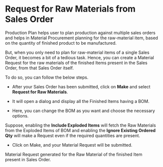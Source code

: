 # Request for Raw Materials from Sales Order

Production Plan helps user to plan production against multiple sales orders and helps in Material Procurement planning for the raw-material item, based on the quantity of finished product to be manufactured.

But, when you only need to plan for raw-material items of a single Sales Order, it becomes a bit of a tedious task. Hence, you can create a Material Request for the raw materials of the finished Items present in the Sales Order, from that Sales Order itself.

To do so, you can follow the below steps.

* After your Sales Order has been submitted, click on **Make** and select **Request for Raw Materials**.

* It will open a dialog and display all the Finished Items having a BOM.

* Here, you can change the BOM as you want and choose the necessary options.

Suppose, enabling the **Include Exploded Items** will fetch the Raw Materials from the Exploded Items of BOM and enabling the **Ignore Existing Ordered Qty** will make a Request even if the required quantities are present.

* Click on Make, and your Material Request will be submitted.

Material Request generated for the Raw Material of the finished Item present in Sales Order.
